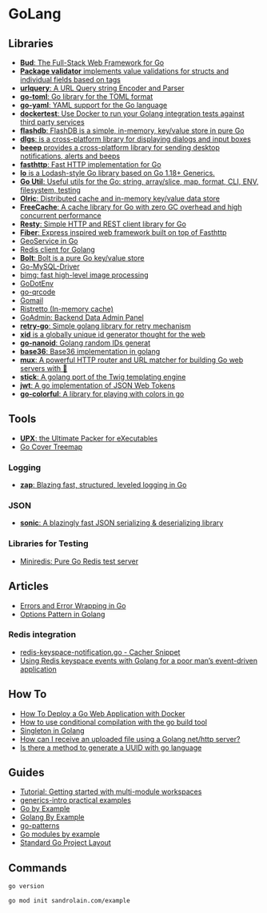 # GoLang

## Libraries

- [**Bud**: The Full-Stack Web Framework for Go](https://github.com/livebud/bud)
- [**Package validator** implements value validations for structs and individual fields based on tags](https://github.com/go-playground/validator)
- [**urlquery**: A URL Query string Encoder and Parser](https://github.com/hetiansu5/urlquery)
- [**go-toml**: Go library for the TOML format](https://github.com/pelletier/go-toml)
- [**go-yaml**: YAML support for the Go language](https://github.com/go-yaml/yaml)
- [**dockertest**: Use Docker to run your Golang integration tests against third party services](https://github.com/ory/dockertest)
- [**flashdb**: FlashDB is a simple, in-memory, key/value store in pure Go](https://github.com/arriqaaq/flashdb)
- [**dlgs**: is a cross-platform library for displaying dialogs and input boxes](https://github.com/gen2brain/dlgs)
- [**beeep** provides a cross-platform library for sending desktop notifications, alerts and beeps](https://github.com/gen2brain/beeep)
- [**fasthttp**: Fast HTTP implementation for Go](https://github.com/valyala/fasthttp)
- [**lo** is a Lodash-style Go library based on Go 1.18+ Generics.](https://github.com/samber/lo)
- [**Go Util**: Useful utils for the Go: string, array/slice, map, format, CLI, ENV, filesystem, testing](https://github.com/gookit/goutil)
- [**Olric**: Distributed cache and in-memory key/value data store](https://github.com/buraksezer/olric)
- [**FreeCache**: A cache library for Go with zero GC overhead and high concurrent performance](https://github.com/coocood/freecache)
- [**Resty**: Simple HTTP and REST client library for Go](https://github.com/go-resty/resty)
- [**Fiber**: Express inspired web framework built on top of Fasthttp](https://github.com/gofiber/fiber)
- [GeoService in Go](https://github.com/codingsince1985/geo-golang)
- [Redis client for Golang](https://github.com/go-redis/redis)
- [**Bolt**: Bolt is a pure Go key/value store](https://github.com/boltdb/bolt)
- [Go-MySQL-Driver](https://github.com/go-sql-driver/mysql)
- [bimg: fast high-level image processing](https://github.com/h2non/bimg)
- [GoDotEnv](https://github.com/joho/godotenv)
- [go-qrcode](https://github.com/yeqown/go-qrcode)
- [Gomail](https://pkg.go.dev/gopkg.in/mail.v2)
- [Ristretto (In-memory cache)](https://github.com/dgraph-io/ristretto)
- [GoAdmin: Backend Data Admin Panel](https://www.go-admin.com/)
- [**retry-go**: Simple golang library for retry mechanism](https://github.com/avast/retry-go)
- [**xid** is a globally unique id generator thought for the web](https://github.com/rs/xid)
- [**go-nanoid**: Golang random IDs generat](https://github.com/matoous/go-nanoid)
- [**base36**: Base36 implementation in golang](https://github.com/martinlindhe/base36)
- [**mux**: A powerful HTTP router and URL matcher for building Go web servers with 🦍](https://github.com/gorilla/mux)
- [**stick**: A golang port of the Twig templating engine](https://github.com/tyler-sommer/stick)
- [**jwt**: A go implementation of JSON Web Tokens](https://github.com/golang-jwt/jwt)
- [**go-colorful**: A library for playing with colors in go](https://github.com/lucasb-eyer/go-colorful)

## Tools

- [**UPX**: the Ultimate Packer for eXecutables](https://upx.github.io/)
- [Go Cover Treemap](https://go-cover-treemap.io/)

### Logging

- [**zap**: Blazing fast, structured, leveled logging in Go](https://github.com/uber-go/zap)

### JSON

- [**sonic**: A blazingly fast JSON serializing & deserializing library](https://github.com/bytedance/sonic)

### Libraries for Testing

- [Miniredis: Pure Go Redis test server](https://github.com/alicebob/miniredis)

## Articles

- [Errors and Error Wrapping in Go](https://trstringer.com/errors-and-error-wrapping-go/)
- [Options Pattern in Golang](https://levelup.gitconnected.com/options-pattern-in-golang-9a0384a9d8db)

### Redis integration

- [redis-keyspace-notification.go - Cacher Snippet](https://snippets.cacher.io/snippet/6607f124ebc238ebf22c)
- [Using Redis keyspace events with Golang for a poor man’s event-driven application](https://mattboodoo.com/2021/07/02/using-redis-keyspace-events-with-golang-for-a-poor-mans-event-driven-application/)

## How To

- [How To Deploy a Go Web Application with Docker](https://semaphoreci.com/community/tutorials/how-to-deploy-a-go-web-application-with-docker)
- [How to use conditional compilation with the go build tool](https://dave.cheney.net/2013/10/12/how-to-use-conditional-compilation-with-the-go-build-tool)
- [Singleton in Golang](https://thedevelopercafe.com/articles/singleton-in-golang-839d8610958b)
- [How can I receive an uploaded file using a Golang net/http server?](https://stackoverflow.com/questions/40684307/how-can-i-receive-an-uploaded-file-using-a-golang-net-http-server)
- [Is there a method to generate a UUID with go language](https://stackoverflow.com/questions/15130321/is-there-a-method-to-generate-a-uuid-with-go-language)

## Guides

- [Tutorial: Getting started with multi-module workspaces](https://go.dev/doc/tutorial/workspaces)
- [generics-intro practical examples](https://gosamples.dev/tags/generics-intro/)
- [Go by Example](https://gobyexample.com/)
- [Golang By Example](https://golangbyexample.com/)
- [go-patterns](https://github.com/tmrts/go-patterns)
- [Go modules by example](https://github.com/go-modules-by-example/index)
- [Standard Go Project Layout](https://github.com/golang-standards/project-layout)

## Commands

```sh
go version
```

```sh
go mod init sandrolain.com/example
```
